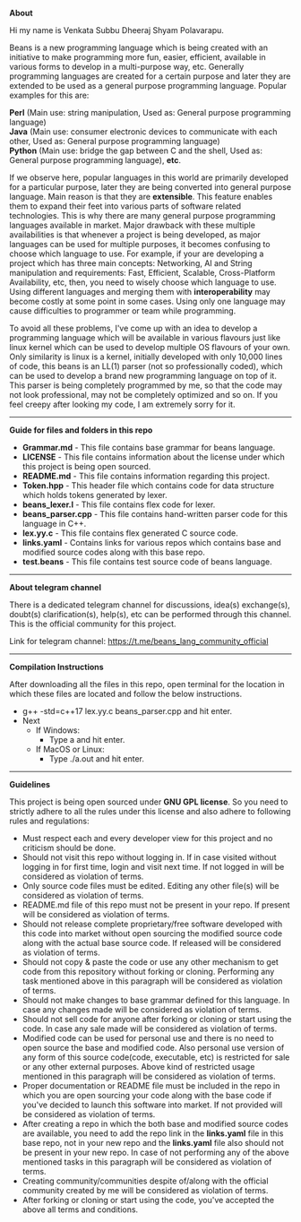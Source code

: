 **About**

Hi my name is Venkata Subbu Dheeraj Shyam Polavarapu.

Beans is a new programming language which is being created with an initiative to make programming more fun, easier, efficient, available in various forms to develop in a multi-purpose way, etc. Generally programming languages are created for a certain purpose and later they are extended to be used as a general purpose programming language. Popular examples for this are:

**Perl** (Main use: string manipulation, Used as: General purpose programming language)<br>
**Java** (Main use: consumer electronic devices to communicate with each other, Used as: General purpose programming language)<br>
**Python** (Main use: bridge the gap between C and the shell, Used as: General purpose programming language), **etc**.

If we observe here, popular languages in this world are primarily developed for a particular purpose, later they are being converted into general purpose language. Main reason is that they are **extensible**. This feature enables them to expand their feet into various parts of software related technologies. This is why there are many general purpose programming languages available in market. Major drawback with these multiple availabilities is that whenever a project is being developed, as major languages can be used for multiple purposes, it becomes confusing to choose which language to use. For example, if your are developing a project which has three main concepts: Networking, AI and String manipulation and requirements: Fast, Efficient, Scalable, Cross-Platform Availability, etc, then, you need to wisely choose which language to use. Using different languages and merging them with **interoperability** may become costly at some point in some cases. Using only one language may cause difficulties to programmer or team while programming.

To avoid all these problems, I've come up with an idea to develop a programming language which will be available in various flavours just like linux kernel which can be used to develop multiple OS flavours of your own. Only similarity is linux is a kernel, initially developed with only 10,000 lines of code, this beans is an LL(1) parser (not so professionally coded), which can be used to develop a brand new programming language on top of it. This parser is being completely programmed by me, so that the code may not look professional, may not be completely optimized and so on. If you feel creepy after looking my code, I am extremely sorry for it.

<hr/>

**Guide for files and folders in this repo**

  - **Grammar.md** - This file contains base grammar for beans language.<br>
  - **LICENSE** - This file contains information about the license under which this project is being open sourced.<br>
  - **README.md** - This file contains information regarding this project.<br>
  - **Token.hpp** - This header file which contains code for data structure which holds tokens generated by lexer.<br>
  - **beans_lexer.l** - This file contains flex code for lexer.<br>
  - **beans_parser.cpp** - This file contains hand-written parser code for this language in C++.<br>
  - **lex.yy.c** - This file contains flex generated C source code.<br>
  - **links.yaml** - Contains links for various repos which contains base and modified source codes along with this base repo.<br>
  - **test.beans** - This file contains test source code of beans language.<br>

<hr/>

**About telegram channel**

There is a dedicated telegram channel for discussions, idea(s) exchange(s), doubt(s) clarification(s), help(s), etc can be performed through this channel. This is the official community for this project.

Link for telegram channel: https://t.me/beans_lang_community_official

<hr/>

**Compilation Instructions**

After downloading all the files in this repo, open terminal for the location in which these files are located and follow the below instructions.
  
  - g++ -std=c++17 lex.yy.c beans_parser.cpp and hit enter.
  - Next
    - If Windows:
      - Type a and hit enter.
    - If MacOS or Linux:
      - Type ./a.out and hit enter.

<hr/>

**Guidelines**

This project is being open sourced under **GNU GPL license**. So you need to strictly adhere to all the rules under this license and also adhere to following rules and regulations:<br>
  
  - Must respect each and every developer view for this project and no criticism should be done.
  - Should not visit this repo without logging in. If in case visited without logging in for first time, login and visit next time. If not logged in will be considered as violation of terms.
  - Only source code files must be edited. Editing any other file(s) will be considered as violation of terms.
  - README.md file of this repo must not be present in your repo. If present will be considered as violation of terms.
  - Should not release complete proprietary/free software developed with this code into market without open sourcing the modified source code along with the actual base source code. If released will be considered as violation of terms.
  - Should not copy & paste the code or use any other mechanism to get code from this repository without forking or cloning. Performing any task mentioned above in this paragraph will be considered as violation of terms.
  - Should not make changes to base grammar defined for this language. In case any changes made will be considered as violation of terms.
  - Should not sell code for anyone after forking or cloning or start using the code. In case any sale made will be considered as violation of terms.
  - Modified code can be used for personal use and there is no need to open source the base and modified code. Also personal use version of any form of this source code(code, executable, etc) is restricted for sale or any other external purposes. Above kind of restricted usage mentioned in this paragraph will be considered as violation of terms.
  - Proper documentation or README file must be included in the repo in which you are open sourcing your code along with the base code if you've decided to launch this software into market. If not provided will be considered as violation of terms.
  - After creating a repo in which the both base and modified source codes are available, you need to add the repo link in the **links.yaml** file in this base repo, not in your new repo and the **links.yaml** file also should not be present in your new repo. In case of not performing any of the above mentioned tasks in this paragraph will be considered as violation of terms.
  - Creating community/communities despite of/along with the official community created by me will be considered as violation of terms.
  - After forking or cloning or start using the code, you've accepted the above all terms and conditions.
